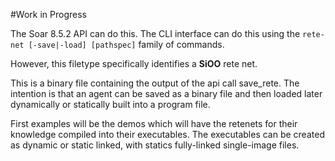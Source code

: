 #Work in Progress

The Soar 8.5.2 API can do this. The CLI interface can do this using
the `rete-net [-save|-load] [pathspec]` family of commands.

However, this filetype specifically identifies a **SiOO** rete net.

This is a binary file containing the output of the api call save_rete.
The intention is that an agent can be saved as a binary file and then
loaded later dynamically or statically built into a program file.

First examples will be the demos which will have the retenets for their
knowledge compiled into their executables. The executables can be created
as dynamic or static linked, with statics fully-linked single-image files.

